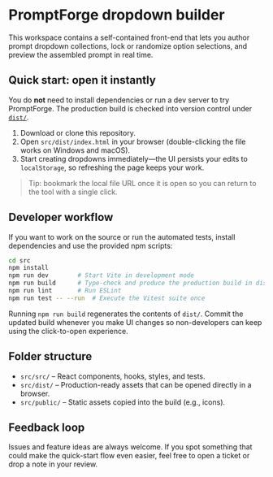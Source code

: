 # PromptForge dropdown builder

This workspace contains a self-contained front-end that lets you author prompt dropdown collections, lock or randomize option selections, and preview the assembled prompt in real time.

## Quick start: open it instantly

You do **not** need to install dependencies or run a dev server to try PromptForge. The production build is checked into version control under [`dist/`](dist/).

1. Download or clone this repository.
2. Open `src/dist/index.html` in your browser (double-clicking the file works on Windows and macOS).
3. Start creating dropdowns immediately—the UI persists your edits to `localStorage`, so refreshing the page keeps your work.

> Tip: bookmark the local file URL once it is open so you can return to the tool with a single click.

## Developer workflow

If you want to work on the source or run the automated tests, install dependencies and use the provided npm scripts:

```bash
cd src
npm install
npm run dev        # Start Vite in development mode
npm run build      # Type-check and produce the production build in dist/
npm run lint       # Run ESLint
npm run test -- --run  # Execute the Vitest suite once
```

Running `npm run build` regenerates the contents of `dist/`. Commit the updated build whenever you make UI changes so non-developers can keep using the click-to-open experience.

## Folder structure

- `src/src/` – React components, hooks, styles, and tests.
- `src/dist/` – Production-ready assets that can be opened directly in a browser.
- `src/public/` – Static assets copied into the build (e.g., icons).

## Feedback loop

Issues and feature ideas are always welcome. If you spot something that could make the quick-start flow even easier, feel free to open a ticket or drop a note in your review.
